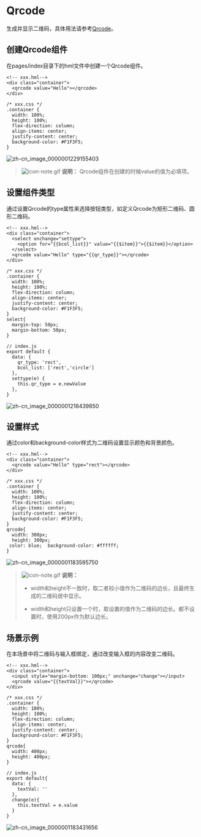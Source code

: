 # Qrcode


生成并显示二维码，具体用法请参考[Qrcode](../reference/arkui-js/js-components-basic-qrcode.md)。


## 创建Qrcode组件

在pages/index目录下的hml文件中创建一个Qrcode组件。


```
<!-- xxx.hml-->
<div class="container">
  <qrcode value="Hello"></qrcode>
</div>
```


```
/* xxx.css */
.container {
  width: 100%;
  height: 100%;
  flex-direction: column;
  align-items: center;
  justify-content: center;
  background-color: #F1F3F5;
}
```

![zh-cn_image_0000001229155403](figures/zh-cn_image_0000001229155403.png)

> ![icon-note.gif](public_sys-resources/icon-note.gif) **说明：**
> Qrcode组件在创建的时候value的值为必填项。


## 设置组件类型

通过设置Qrcode的type属性来选择按钮类型，如定义Qrcode为矩形二维码、圆形二维码。


```
<!-- xxx.hml-->
<div class="container">
  <select onchange="settype">
    <option for="{{bcol_list}}" value="{{$item}}">{{$item}}</option>
  </select>
  <qrcode value="Hello" type="{{qr_type}}"></qrcode>
</div>
```


```
/* xxx.css */
.container {
  width: 100%;
  height: 100%;
  flex-direction: column;
  align-items: center;
  justify-content: center;
  background-color: #F1F3F5;
}
select{
  margin-top: 50px;
  margin-bottom: 50px;
}
```


```
// index.js
export default {
  data: {
    qr_type: 'rect',
    bcol_list: ['rect','circle']
  },
  settype(e) {
    this.qr_type = e.newValue 
  },
}
```

![zh-cn_image_0000001218439850](figures/zh-cn_image_0000001218439850.gif)


## 设置样式

通过color和background-color样式为二维码设置显示颜色和背景颜色。


```
<!-- xxx.hml-->
<div class="container">
  <qrcode value="Hello" type="rect"></qrcode>
</div>
```


```
/* xxx.css */
.container {
  width: 100%;
  height: 100%;
  flex-direction: column;
  align-items: center;
  justify-content: center;
  background-color: #F1F3F5;
}
qrcode{
  width: 300px;
  height: 300px;
 color: blue;  background-color: #ffffff;
}
```

![zh-cn_image_0000001183595750](figures/zh-cn_image_0000001183595750.png)

> ![icon-note.gif](public_sys-resources/icon-note.gif) **说明：**
> - width和height不一致时，取二者较小值作为二维码的边长，且最终生成的二维码居中显示。
> 
> - width和height只设置一个时，取设置的值作为二维码的边长。都不设置时，使用200px作为默认边长。
> 


## 场景示例

在本场景中将二维码与输入框绑定，通过改变输入框的内容改变二维码。


```
<!-- xxx.hml-->
<div class="container">
  <input style="margin-bottom: 100px;" onchange="change"></input>
  <qrcode value="{{textVal}}"></qrcode>
</div>
```


```
/* xxx.css */
.container {
  width: 100%;
  height: 100%;
  flex-direction: column;
  align-items: center;
  justify-content: center;
  background-color: #F1F3F5;
}
qrcode{
  width: 400px;
  height: 400px;
}
```


```
// index.js
export default{
  data: {
    textVal: ''
  },
  change(e){
    this.textVal = e.value
  }
}
```

![zh-cn_image_0000001183431656](figures/zh-cn_image_0000001183431656.gif)
